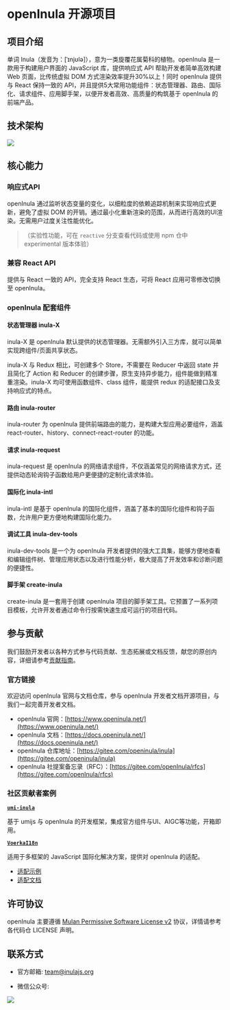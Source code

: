 # openInula 开源项目

## 项目介绍

单词 Inula（发音为：[ˈɪnjʊlə]），意为一类旋覆花属菊科的植物。openInula 是一款用于构建用户界面的 JavaScript 库，提供响应式 API 帮助开发者简单高效构建 Web 页面，比传统虚拟 DOM 方式渲染效率提升30%以上！同时 openInula 提供与 React 保持一致的 API，并且提供5大常用功能组件：状态管理器、路由、国际化、请求组件、应用脚手架，以便开发者高效、高质量的构筑基于 openInula 的前端产品。

## 技术架构

![](https://openinula-website.obs.ap-southeast-1.myhuaweicloud.com/misc/structure.png)

## 核心能力

### 响应式API

openInula 通过监听状态变量的变化，以细粒度的依赖追踪机制来实现响应式更新，避免了虚拟 DOM 的开销。通过最小化重新渲染的范围，从而进行高效的UI渲染。无需用户过度关注性能优化。

>（实验性功能，可在 `reactive` 分支查看代码或使用 npm 仓中 experimental 版本体验）

### 兼容 React API

提供与 React 一致的 API，完全支持 React 生态，可将 React 应用可零修改切换至 openInula。

### openInula 配套组件

#### 状态管理器 inula-X

inula-X 是 openInula 默认提供的状态管理器。无需额外引入三方库，就可以简单实现跨组件/页面共享状态。

inula-X 与 Redux 相比，可创建多个 Store，不需要在 Reducer 中返回 state 并且简化了 Action 和 Reducer 的创建步骤，原生支持异步能力，组件能做到精准重渲染。inula-X 均可使用函数组件、class 组件，能提供 redux 的适配接口及支持响应式的特点。

#### 路由 inula-router

inula-router 为 openInula 提供前端路由的能力，是构建大型应用必要组件，涵盖 react-router、history、connect-react-router 的功能。

#### 请求 inula-request

inula-request 是 openInula 的网络请求组件，不仅涵盖常见的网络请求方式，还提供动态轮询钩子函数给用户更便捷的定制化请求体验。

#### 国际化 inula-intl

inula-intl 是基于 openInula 的国际化组件，涵盖了基本的国际化组件和钩子函数，允许用户更方便地构建国际化能力。

#### 调试工具 inula-dev-tools

inula-dev-tools 是一个为 openInula 开发者提供的强大工具集，能够方便地查看和编辑组件树、管理应用状态以及进行性能分析，极大提高了开发效率和诊断问题的便捷性。

#### 脚手架 create-inula

create-inula 是一套用于创建 openInula 项目的脚手架工具。它预置了一系列项目模板，允许开发者通过命令行按需快速生成可运行的项目代码。

## 参与贡献

我们鼓励开发者以各种方式参与代码贡献、生态拓展或文档反馈，献您的原创内容，详细请参考[贡献指南](https://docs.openinula.net/docs/%E8%B4%A1%E7%8C%AE%E6%8C%87%E5%8D%97)。

### 官方链接

欢迎访问 openInula 官网与文档仓库，参与 openInula 开发者文档开源项目，与我们一起完善开发者文档。

* openInula 官网：[https://www.openinula.net/](https://www.openinula.net/)
* openInula 文档：[https://docs.openinula.net/](https://docs.openinula.net/)
* openInula 仓库地址：[https://gitee.com/openinula/inula](https://gitee.com/openinula/inula)
* openInula 社提案备忘录（RFC）：[https://gitee.com/openInula/rfcs](https://gitee.com/openInula/rfcs)

### 社区贡献者案例

**[`umi-inula`](https://gitee.com/congxiaochen/inula)**

基于 umijs 与 openInula 的开发框架，集成官方组件与UI、AIGC等功能，开箱即用。

**[`VoerkaI18n`](https://github.com/zhangfisher/voerka-i18n/)**

适用于多框架的 JavaScript 国际化解决方案，提供对 openInula 的适配。

- [适配示例](https://gitee.com/link?target=https%3A%2F%2Fgithub.com%2Fzhangfisher%2Fvoerka-i18n%2Ftree%2Fmaster%2Fexamples%2Fopeninula)
- [适配文档](https://gitee.com/link?target=https%3A%2F%2Fzhangfisher.github.io%2Fvoerka-i18n%2F%23%2Fzh%2Fguide%2Fintegration%2Fopeninula)

## 许可协议

openInula 主要遵循 [Mulan Permissive Software License v2](http://license.coscl.org.cn/MulanPSL2) 协议，详情请参考各代码仓 LICENSE 声明。

## 联系方式

* 官方邮箱: [team@inulajs.org](mailto:team@inulajs.org)

* 微信公众号:

![](https://www.openinula.net/assets/qrcode.inula-02f99d58.jpg)

